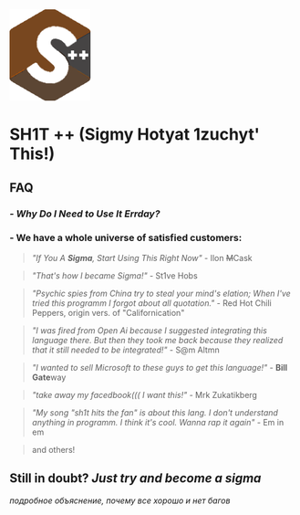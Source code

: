 <picture>
 <source media="(prefers-color-scheme: dark)" srcset="sh1t++.png">
 <source media="(prefers-color-scheme: light)" srcset="sh1t++.png">
 <img alt="sh1t++" src="sh1t++.png">
</picture>

# **SH1T ++ (Sigmy Hotyat 1zuchyt' This!)**
## FAQ
### *- Why Do **I** Need to Use It Errday?*
### - We have a whole universe of satisfied customers:

> *"If You A **Sigma**, Start Using This Right Now"* - Ilon ~~M~~Cask

> *"That's how I became Sigma!"* - St1ve Hobs

> *"Psychic spies from China try to steal your mind's elation; When I've tried this programm I forgot about all quotation."* - Red Hot Chili Peppers, origin vers. of "Californication"

> *"I was fired from Open Ai because I suggested integrating this language there. But then they took me back because they realized that it still needed to be integrated!"* - S@m Altmn

> *"I wanted to sell Microsoft to these guys to get this language!"* - **Bill Gate**way

> *"take away my facedbook((( I want this!"* - Mrk Zukatikberg

> *"My song "sh1t hits the fan" is about this lang. I don't understand anything in programm. I think it's cool. Wanna rap it again"* - Em in em

> and others!

## Still in doubt? ***Just try and become a sigma***


*подробное объяснение, почему все хорошо и нет багов*
